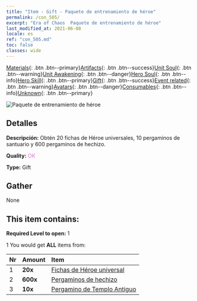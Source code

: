 ```yaml
---
title: "Item - Gift - Paquete de entrenamiento de héroe"
permalink: /con_505/
excerpt: "Era of Chaos  Paquete de entrenamiento de héroe"
last_modified_at: 2021-06-08
locale: es
ref: "con_505.md"
toc: false
classes: wide
---
```

 [Materials](/ItemsES/){: .btn .btn--primary}[Artifacts](/ItemsES/Artifacts/){: .btn .btn--success}[Unit Soul](/ItemsES/UnitSoul/){: .btn .btn--warning}[Unit Awakening](/ItemsES/UnitAwakening/){: .btn .btn--danger}[Hero Soul](/ItemsES/HeroSoul/){: .btn .btn--info}[Hero Skill](/ItemsES/HeroSkill/){: .btn .btn--primary}[Gift](/ItemsES/Gift/){: .btn .btn--success}[Event related](/ItemsES/Events/){: .btn .btn--warning}[Avatars](/ItemsES/Avatars/){: .btn .btn--danger}[Consumables](/ItemsES/Consumables/){: .btn .btn--info}[Unknown](/ItemsES/Unknown/){: .btn .btn--primary}

 ![Paquete de entrenamiento de héroe](/images/t/i_907128.png)

## Detalles
 **Descripción:** Obtén 20 fichas de Héroe universales, 10 pergaminos de santuario y 600 pergaminos de hechizo.

 **Quality:** <span style="color: #DA70D6">OK</span>

 **Type:** Gift

## Gather

  None

## This item contains:

 **Required Level to open:** 1

 1 You would get **ALL** items  from:

  | Nr | Amount |     Item    |
  |:---|:-------|:------------|
  | 1 |  **20x** | [Fichas de Héroe universal](/ItemsES/her_358/) |  | 
  | 2 |  **600x** | [Pergaminos de hechizo](/ItemsES/con_694/) |  | 
  | 3 |  **10x** | [Pergamino de Templo Antiguo](/ItemsES/con_697/) |  | 
